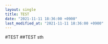 ```yaml
---
layout: single
title: TEST
date: "2021-11-11 18:36:00 +0900"
last_modified_at: "2021-11-11 18:36:00 +0900"
---
```


#TEST
##TEST sth